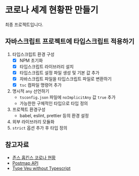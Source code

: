 # 코로나 세계 현황판 만들기

최종 프로젝트입니다.

## 자바스크립트 프로젝트에 타입스크립트 적용하기

1. 타입스크립트 환경 구성
   - [x] NPM 초기화
   - [x] 타입스크립트 라이브러리 설치
   - [x] 타입스크립트 설정 파일 생성 및 기본 값 추가
   - [x] 자바스크립트 파일을 타입스크립트 파일로 변환하기
   - [x] `tsc` 컴파일 명령어 추가
2. 명시적 `any` 선언하기
   - `tsconfig.json` 파일에 `noImplicitAny` 값 `true` 추가
   - 가능한한 구체적인 타입으로 타입 정의
3. 프로젝트 환경구성
   - babel, eslint, prettier 등의 환경 설정
4. 외부 라이브러리 모듈화
5. `strict` 옵션 추가 후 타입 정의 
   
## 참고자료

- [존스 홉킨스 코로나 현황](https://coronavirus.jhu.edu/map.html)
- [Postmap API](https://documenter.getpostman.com/view/10808728/SzS8rjbc)
- [Type Veu without Typescript](https://blog.usejournal.com/type-vue-without-typescript-b2b49210f0b)

